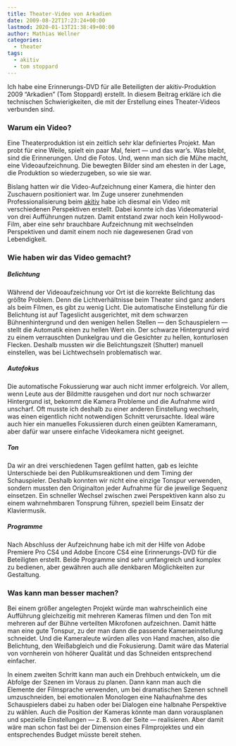 ```yaml
---
title: Theater-Video von Arkadien
date: 2009-08-22T17:23:24+00:00
lastmod: 2020-01-13T21:38:49+00:00
author: Mathias Wellner
categories:
  - theater
tags:
  - akitiv
  - tom stoppard
---
```

Ich habe eine Erinnerungs-DVD für alle Beteiligten der akitiv-Produktion 2009 &#8220;Arkadien&#8221; (Tom Stoppard) erstellt. In diesem Beitrag erkläre ich die technischen Schwierigkeiten, die mit der Erstellung eines Theater-Videos verbunden sind. 

### Warum ein Video?

Eine Theaterproduktion ist ein zeitlich sehr klar definiertes Projekt. Man probt für eine Weile, spielt ein paar Mal, feiert &#8212; und das war&#8217;s. Was bleibt, sind die Erinnerungen. Und die Fotos. Und, wenn man sich die Mühe macht, eine Videoaufzeichnung. Die bewegten Bilder sind am ehesten in der Lage, die Produktion so wiederzugeben, so wie sie war.

Bislang hatten wir die Video-Aufzeichnung einer Kamera, die hinter den Zuschauern positioniert war. Im Zuge unserer zunehmenden Professionalisierung beim [akitiv](http://www.aki.ethz.ch/akitiv/) habe ich diesmal ein Video mit verschiedenen Perspektiven erstellt. Dabei konnte ich das Videomaterial von drei Aufführungen nutzen. Damit entstand zwar noch kein Hollywood-Film, aber eine sehr brauchbare Aufzeichnung mit wechselnden Perspektiven und damit einem noch nie dagewesenen Grad von Lebendigkeit. 

### Wie haben wir das Video gemacht?

##### Belichtung

Während der Videoaufzeichnung vor Ort ist die korrekte Belichtung das größte Problem. Denn die Lichtverhältnisse beim Theater sind ganz anders als beim Filmen, es gibt zu wenig Licht. Die automatische Einstellung für die Belichtung ist auf Tageslicht ausgerichtet, mit dem schwarzen Bühnenhintergrund und den wenigen hellen Stellen &#8212; den Schauspielern &#8212; stellt die Automatik einen zu hellen Wert ein. Der schwarze Hintergrund wird zu einem verrauschten Dunkelgrau und die Gesichter zu hellen, konturlosen Flecken. Deshalb mussten wir die Belichtungszeit (Shutter) manuell einstellen, was bei Lichtwechseln problematisch war.

##### Autofokus

Die automatische Fokussierung war auch nicht immer erfolgreich. Vor allem, wenn Leute aus der Bildmitte rausgehen und dort nur noch schwarzer Hintergrund ist, bekommt die Kamera Probleme und die Aufnahme wird unscharf. Oft musste ich deshalb zu einer anderen Einstellung wechseln, was einen eigentlich nicht notwendigen Schnitt verursachte. Ideal wäre auch hier ein manuelles Fokussieren durch einen geübten Kameramann, aber dafür war unsere einfache Videokamera nicht geeignet.

##### Ton

Da wir an drei verschiedenen Tagen gefilmt hatten, gab es leichte Unterschiede bei den Publikumsreaktionen und dem Timing der Schauspieler. Deshalb konnten wir nicht eine einzige Tonspur verwenden, sondern mussten den Originalton jeder Aufnahme für die jeweilige Sequenz einsetzen. Ein schneller Wechsel zwischen zwei Perspektiven kann also zu einem wahrnehmbaren Tonsprung führen, speziell beim Einsatz der Klaviermusik.
  
##### Programme

Nach Abschluss der Aufzeichnung habe ich mit der Hilfe von Adobe Premiere Pro CS4 und Adobe Encore CS4 eine Erinnerungs-DVD für die Beteiligten erstellt. Beide Programme sind sehr umfangreich und komplex zu bedienen, aber gewähren auch alle denkbaren Möglichkeiten zur Gestaltung.
  
### Was kann man besser machen?
  
Bei einem größer angelegten Projekt würde man wahrscheinlich eine Aufführung gleichzeitig mit mehreren Kameras filmen und den Ton mit mehreren auf der Bühne verteilten Mikrofonen aufzeichnen. Damit hätte man eine gute Tonspur, zu der man dann die passende Kameraeinstellung schneidet. Und die Kameraleute würden alles von Hand machen, also die Belichtung, den Weißabgleich und die Fokusierung. Damit wäre das Material von vornherein von höherer Qualität und das Schneiden entsprechend einfacher.
  
In einem zweiten Schritt kann man auch ein Drehbuch entwickeln, um die Abfolge der Szenen im Voraus zu planen. Dann kann man auch die Elemente der Filmsprache verwenden, um bei dramatischen Szenen schnell umzuschneiden, bei emotionalen Monologen eine Nahaufnahme des Schauspielers dabei zu haben oder bei Dialogen eine halbnahe Perspektive zu wählen. Auch die Position der Kameras könnte man dann vorausplanen und spezielle Einstellungen &#8212; z.&thinsp;B. von der Seite &#8212; realisieren. Aber damit wäre man schon fast bei der Dimension eines Filmprojektes und ein entsprechendes Budget müsste bereit stehen.
